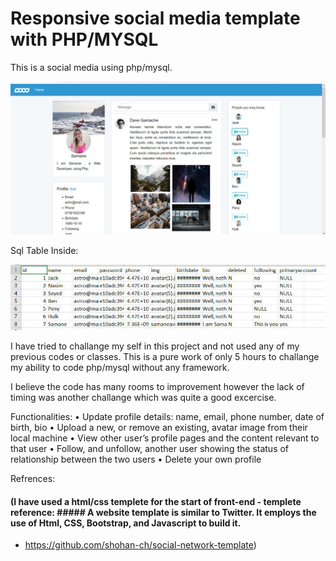 # Responsive social media template with PHP/MYSQL

This is a social media using php/mysql. 


![plot](DemoSocialMedia.jpeg)


Sql Table Inside:

![plot](tablessql.jpeg)


I have tried to challange my self in this project and not used any of my previous codes or classes.
This is a pure work of only 5 hours to challange my ability to code php/mysql without any framework.

I believe the code has many rooms to improvement however the lack of timing was another challange which was
quite a good excercise.

Functionalities:
• Update profile details: name, email, phone number, date of birth, bio
• Upload a new, or remove an existing, avatar image from their local machine
• View other user’s profile pages and the content relevant to that user
• Follow, and unfollow, another user showing the status of relationship between
the two users
• Delete your own profile


Refrences:
#### (I have used a html/css templete for the start of front-end - templete reference: ##### A website template is similar to Twitter. It employs the use of Html, CSS, Bootstrap, and Javascript to build it.
 -  https://github.com/shohan-ch/social-network-template)
